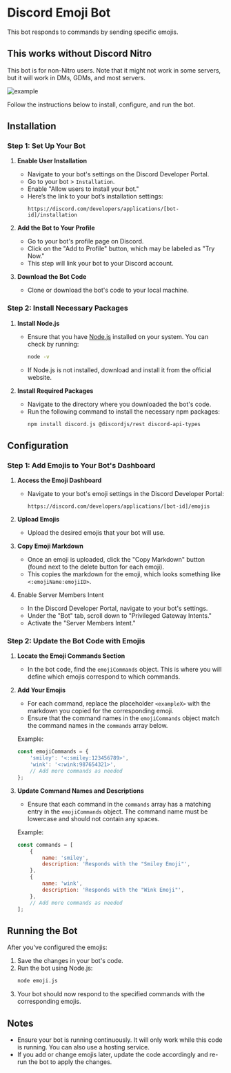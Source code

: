 # Discord Emoji Bot

This bot responds to commands by sending specific emojis.
## This works without Discord Nitro
This bot is for non-Nitro users.
Note that it might not work in some servers, but it will work in DMs, GDMs, and most servers.

![example](https://github.com/user-attachments/assets/2b601492-31dc-42c2-aed3-caa8113d02b4)

Follow the instructions below to install, configure, and run the bot.

## Installation

### Step 1: Set Up Your Bot

1. **Enable User Installation**
   - Navigate to your bot's settings on the Discord Developer Portal.
   - Go to your bot > `Installation`.
   - Enable "Allow users to install your bot."
   - Here’s the link to your bot’s installation settings:
     ```
     https://discord.com/developers/applications/[bot-id]/installation
     ```

2. **Add the Bot to Your Profile**
   - Go to your bot's profile page on Discord.
   - Click on the "Add to Profile" button, which may be labeled as "Try Now."
   - This step will link your bot to your Discord account.

3. **Download the Bot Code**
   - Clone or download the bot's code to your local machine.

### Step 2: Install Necessary Packages

1. **Install Node.js**
   - Ensure that you have [Node.js](https://nodejs.org/) installed on your system. You can check by running:
     ```bash
     node -v
     ```
   - If Node.js is not installed, download and install it from the official website.

2. **Install Required Packages**
   - Navigate to the directory where you downloaded the bot's code.
   - Run the following command to install the necessary npm packages:
     ```bash
     npm install discord.js @discordjs/rest discord-api-types
     ```

## Configuration

### Step 1: Add Emojis to Your Bot's Dashboard

1. **Access the Emoji Dashboard**
   - Navigate to your bot's emoji settings in the Discord Developer Portal:
     ```
     https://discord.com/developers/applications/[bot-id]/emojis
     ```

2. **Upload Emojis**
   - Upload the desired emojis that your bot will use.

3. **Copy Emoji Markdown**
   - Once an emoji is uploaded, click the "Copy Markdown" button (found next to the delete button for each emoji).
   - This copies the markdown for the emoji, which looks something like `<:emojiName:emojiID>`.

4. Enable Server Members Intent
   - In the Discord Developer Portal, navigate to your bot's settings.
   - Under the "Bot" tab, scroll down to "Privileged Gateway Intents."
   - Activate the "Server Members Intent." 

### Step 2: Update the Bot Code with Emojis

1. **Locate the Emoji Commands Section**
   - In the bot code, find the `emojiCommands` object. This is where you will define which emojis correspond to which commands.

2. **Add Your Emojis**
   - For each command, replace the placeholder `<exampleX>` with the markdown you copied for the corresponding emoji.
   - Ensure that the command names in the `emojiCommands` object match the command names in the `commands` array below.

   Example:
   ```javascript
   const emojiCommands = {
       'smiley': '<:smiley:123456789>',
       'wink': '<:wink:987654321>',
       // Add more commands as needed
   };
   ```

3. **Update Command Names and Descriptions**
   - Ensure that each command in the `commands` array has a matching entry in the `emojiCommands` object. The command name must be lowercase and should not contain any spaces.

   Example:
   ```javascript
   const commands = [
       {
           name: 'smiley',
           description: 'Responds with the "Smiley Emoji"',
       },
       {
           name: 'wink',
           description: 'Responds with the "Wink Emoji"',
       },
       // Add more commands as needed
   ];
   ```


## Running the Bot

After you've configured the emojis:

1. Save the changes in your bot's code.
2. Run the bot using Node.js:
   ```bash
   node emoji.js
   ```
3. Your bot should now respond to the specified commands with the corresponding emojis.

## Notes

- Ensure your bot is running continuously. It will only work while this code is running. You can also use a hosting service.
- If you add or change emojis later, update the code accordingly and re-run the bot to apply the changes.
